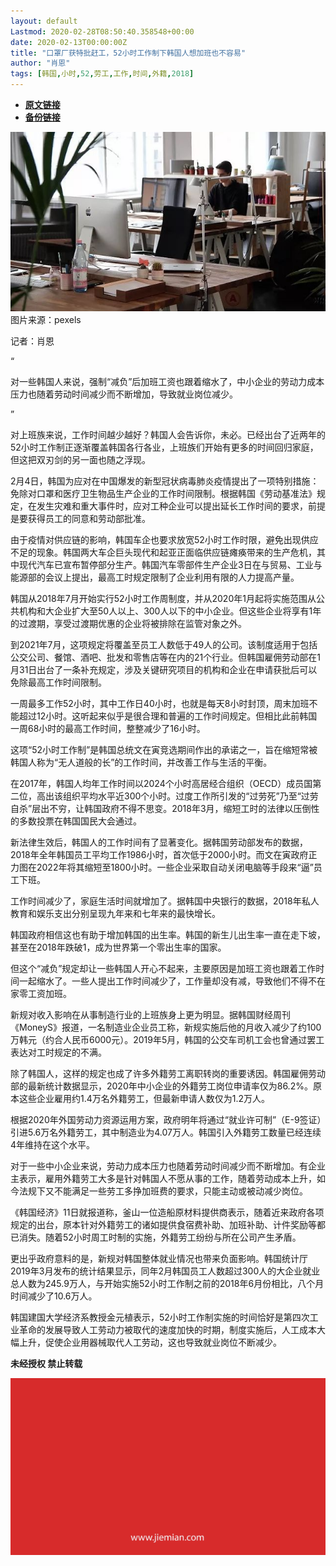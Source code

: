 ```yaml
---
layout: default
Lastmod: 2020-02-28T08:50:40.358548+00:00
date: 2020-02-13T00:00:00Z
title: "口罩厂获特批赶工，52小时工作制下韩国人想加班也不容易"
author: "肖恩"
tags: [韩国,小时,52,劳工,工作,时间,外籍,2018]
---
```


* [**原文链接**](http://mp.weixin.qq.com/s?__biz=MjM5NTE0ODc2Nw==&mid=2650463181&idx=3&sn=48f24c249aff6d0f6efeeb739653d22f&chksm=bef29d7d8985146b406d0776a4390a9244203840c7c69e1e3415c6625eeea0a5c1d5f742939a#rd)
* [**备份链接**](http://archive.today/XrlGR)


![](/images/post/b7812686d14dc2a42e4d48a421373d57.jpg)图片来源：pexels

记者：肖恩

“

  

对一些韩国人来说，强制“减负”后加班工资也跟着缩水了，中小企业的劳动力成本压力也随着劳动时间减少而不断增加，导致就业岗位减少。

  

”

对上班族来说，工作时间越少越好？韩国人会告诉你，未必。已经出台了近两年的52小时工作制正逐渐覆盖韩国各行各业，上班族们开始有更多的时间回归家庭，但这把双刃剑的另一面也随之浮现。  

2月4日，韩国为应对在中国爆发的新型冠状病毒肺炎疫情提出了一项特别措施：免除对口罩和医疗卫生物品生产企业的工作时间限制。根据韩国《劳动基准法》规定，在发生灾难和重大事件时，应对工种企业可以提出延长工作时间的要求，前提是要获得员工的同意和劳动部批准。

由于疫情对供应链的影响，韩国车企也要求放宽52小时工作时限，避免出现供应不足的现象。韩国两大车企巨头现代和起亚正面临供应链瘫痪带来的生产危机，其中现代汽车已宣布暂停部分生产。韩国汽车零部件生产企业3日在与贸易、工业与能源部的会议上提出，最高工时规定限制了企业利用有限的人力提高产量。

韩国从2018年7月开始实行52小时工作周制度，并从2020年1月起将实施范围从公共机构和大企业扩大至50人以上、300人以下的中小企业。但这些企业将享有1年的过渡期，享受过渡期优惠的企业将被排除在监管对象之外。

到2021年7月，这项规定将覆盖至员工人数低于49人的公司。该制度适用于包括公交公司、餐馆、酒吧、批发和零售店等在内的21个行业。但韩国雇佣劳动部在1月31日出台了一条补充规定，涉及关键研究项目的机构和企业在申请获批后可以免除最高工作时间限制。

一周最多工作52小时，其中工作日40小时，也就是每天8小时封顶，周末加班不能超过12小时。这听起来似乎是很合理和普遍的工作时间规定。但相比此前韩国一周68小时的最高工作时间，整整减少了16小时。

这项“52小时工作制”是韩国总统文在寅竞选期间作出的承诺之一，旨在缩短常被韩国人称为“无人道般的长”的工作时间，并改善工作与生活的平衡。

在2017年，韩国人均年工作时间以2024个小时高居经合组织（OECD）成员国第二位，高出该组织平均水平近300个小时。过度工作所引发的“过劳死”乃至“过劳自杀”层出不穷，让韩国政府不得不思变。2018年3月，缩短工时的法律以压倒性的多数投票在韩国国民大会通过。

新法律生效后，韩国人的工作时间有了显著变化。据韩国劳动部发布的数据，2018年全年韩国员工平均工作1986小时，首次低于2000小时。而文在寅政府正力图在2022年将其缩短至1800小时。一些企业采取自动关闭电脑等手段来“逼”员工下班。

工作时间减少了，家庭生活时间就增加了。据韩国中央银行的数据，2018年私人教育和娱乐支出分别呈现九年来和七年来的最快增长。

韩国政府相信这也有助于增加韩国的出生率。韩国的新生儿出生率一直在走下坡，甚至在2018年跌破1，成为世界第一个零出生率的国家。

但这个“减负”规定却让一些韩国人开心不起来，主要原因是加班工资也跟着工作时间一起缩水了。一些人提出工作时间减少了，工作量却没有减，导致他们不得不在家零工资加班。

新规对收入影响在从事制造行业的上班族身上更为明显。据韩国财经周刊《MoneyS》报道，一名制造业企业员工称，新规实施后他的月收入减少了约100万韩元（约合人民币6000元）。2019年5月，韩国的公交车司机工会也曾通过罢工表达对工时规定的不满。

除了韩国人，这样的规定也成了许多外籍劳工离职转岗的重要诱因。韩国雇佣劳动部的最新统计数据显示，2020年中小企业的外籍劳工岗位申请率仅为86.2%。原本这些企业雇用约1.4万名外籍劳工，但最新申请人数仅为1.2万人。

根据2020年外国劳动力资源运用方案，政府明年将通过“就业许可制”（E-9签证）引进5.6万名外籍劳工，其中制造业为4.07万人。韩国引入外籍劳工数量已经连续4年维持在这个水平。

对于一些中小企业来说，劳动力成本压力也随着劳动时间减少而不断增加。有企业主表示，雇用外籍劳工大多是针对韩国人不愿从事的工作，随着劳动成本上升，如今法规下又不能满足一些劳工多挣加班费的要求，只能主动或被动减少岗位。

《韩国经济》11日就报道称，釜山一位造船原材料提供商表示，随着近来政府各项规定的出台，原本针对外籍劳工的诸如提供食宿费补助、加班补助、计件奖励等都已消失。随着52小时周工时制的实施，外籍劳工纷纷与所在公司产生矛盾。

更出乎政府意料的是，新规对韩国整体就业情况也带来负面影响。韩国统计厅2019年3月发布的统计结果显示，同年2月韩国员工人数超过300人的大企业就业总人数为245.9万人，与开始实施52小时工作制之前的2018年6月份相比，八个月时间减少了10.6万人。

韩国建国大学经济系教授金元植表示，52小时工作制实施的时间恰好是第四次工业革命的发展导致人工劳动力被取代的速度加快的时期，制度实施后，人工成本大幅上升，促使企业用器械取代人工劳动，这也导致就业岗位不断减少。

  

**未经授权 禁止转载**

  

  

![](/images/post/3ef9527fd7edfb43b0c70486c7a956af.jpg)

